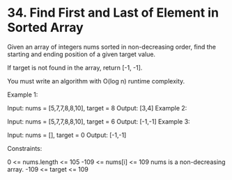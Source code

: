# 34. Find First and Last of Element in Sorted Array

Given an array of integers nums sorted in non-decreasing order, find the starting and ending position of a given target value.

If target is not found in the array, return [-1, -1].

You must write an algorithm with O(log n) runtime complexity.

Example 1:

Input: nums = [5,7,7,8,8,10], target = 8
Output: [3,4]
Example 2:

Input: nums = [5,7,7,8,8,10], target = 6
Output: [-1,-1]
Example 3:

Input: nums = [], target = 0
Output: [-1,-1]

Constraints:

0 <= nums.length <= 105
-109 <= nums[i] <= 109
nums is a non-decreasing array.
-109 <= target <= 109
